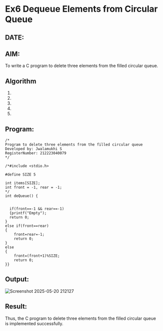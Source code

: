 # Ex6 Dequeue Elements from Circular Queue
## DATE:
## AIM:
To write a C program to delete three elements from the filled circular queue.

## Algorithm
1. 
2. 
3. 
4.  
5.   

## Program:
```
/*
Program to delete three elements from the filled circular queue
Developed by: Jwalamukhi S
RegisterNumber: 212223040079 
*/

/*#include <stdio.h>

#define SIZE 5

int items[SIZE];
int front = -1, rear = -1;
*/
int deQueue() {
 
  
  if(front==-1 && rear==-1)
  {printf("Empty");
  return 0;
}
else if(front==rear)
{
    front=rear=-1;
    return 0;
}
else
{
    front=(front+1)%SIZE;
    return 0;
}}
```

## Output:

![Screenshot 2025-05-20 212127](https://github.com/user-attachments/assets/61db2f60-0383-4c21-8b4e-3de26b51290b)


## Result:
Thus, the C program to delete three elements from the filled circular queue is implemented successfully.
